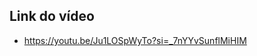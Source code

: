 ## Link do vídeo
+ https://youtu.be/Ju1LOSpWyTo?si=_7nYYvSunflMiHIM

<!-- # Projeto de gameficacação do ensino de física

## Contato: 
+ Nome: João Carlos Costa Carvalho

+ Linkedin: https://www.linkedin.com/in/joão-carlos-costa-carvalho/

+ Instagram: @j.carlos09

##           Avisos


### Features presentes porém não utilizadas

O projeto se baseou em um projeto de desenvolvimento de um quiz sobre idiomas, porém foram feitas algumas alterações para que o projeto possa se adequar a nossas necessidades. Algumas dessas adaptações incluem, criação de designs personalizados, modificação da estrutura do banco de dados e remoção de features que não são utilizadas no momento. 

As features removidas incluem um sistema de vidas, que diminuem conforme o jogado erra questões, um sistema de loja para compra de vidas, um sistema de inscrição premium para usuários pagantes e um sistema de aviso de promoções e etc. Com exceção dos sistema de usuários premium, as outras funcionalidades não foram retiradas por completo do código, mas apenas comentadas, pois caso exita o interesse de implementar alguma dessas funções no futuro, bastaria remover os comentários do código.
 -->